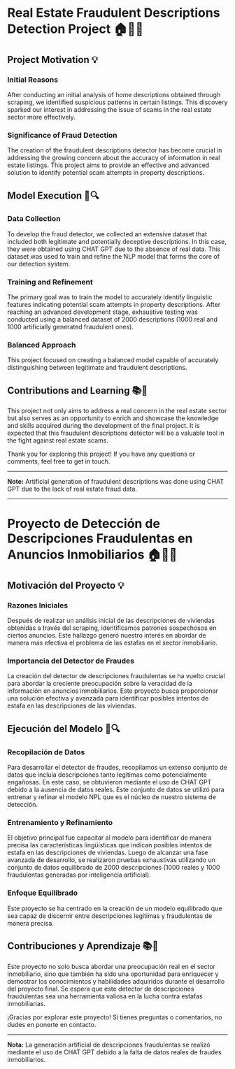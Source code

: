 # Real Estate Fraudulent Descriptions Detection Project 🏠🕵️‍♂️

## Project Motivation 💡

### Initial Reasons
After conducting an initial analysis of home descriptions obtained through scraping, we identified suspicious patterns in certain listings. This discovery sparked our interest in addressing the issue of scams in the real estate sector more effectively.

### Significance of Fraud Detection
The creation of the fraudulent descriptions detector has become crucial in addressing the growing concern about the accuracy of information in real estate listings. This project aims to provide an effective and advanced solution to identify potential scam attempts in property descriptions.

## Model Execution 🚀🔍

### Data Collection
To develop the fraud detector, we collected an extensive dataset that included both legitimate and potentially deceptive descriptions. In this case, they were obtained using CHAT GPT due to the absence of real data. This dataset was used to train and refine the NLP model that forms the core of our detection system.

### Training and Refinement
The primary goal was to train the model to accurately identify linguistic features indicating potential scam attempts in property descriptions. After reaching an advanced development stage, exhaustive testing was conducted using a balanced dataset of 2000 descriptions (1000 real and 1000 artificially generated fraudulent ones).

### Balanced Approach
This project focused on creating a balanced model capable of accurately distinguishing between legitimate and fraudulent descriptions.

## Contributions and Learning 📚🌟

This project not only aims to address a real concern in the real estate sector but also serves as an opportunity to enrich and showcase the knowledge and skills acquired during the development of the final project. It is expected that this fraudulent descriptions detector will be a valuable tool in the fight against real estate scams.

Thank you for exploring this project! If you have any questions or comments, feel free to get in touch.

---

**Note:** Artificial generation of fraudulent descriptions was done using CHAT GPT due to the lack of real estate fraud data.


-----------------------------------------------------------------------------------------------------------------------------------------

# Proyecto de Detección de Descripciones Fraudulentas en Anuncios Inmobiliarios 🏠🕵️‍♂️

## Motivación del Proyecto 💡

### Razones Iniciales
Después de realizar un análisis inicial de las descripciones de viviendas obtenidas a través del scraping, identificamos patrones sospechosos en ciertos anuncios. Este hallazgo generó nuestro interés en abordar de manera más efectiva el problema de las estafas en el sector inmobiliario.

### Importancia del Detector de Fraudes
La creación del detector de descripciones fraudulentas se ha vuelto crucial para abordar la creciente preocupación sobre la veracidad de la información en anuncios inmobiliarios. Este proyecto busca proporcionar una solución efectiva y avanzada para identificar posibles intentos de estafa en las descripciones de las viviendas.

## Ejecución del Modelo 🚀🔍

### Recopilación de Datos
Para desarrollar el detector de fraudes, recopilamos un extenso conjunto de datos que incluía descripciones tanto legítimas como potencialmente engañosas. En este caso, se obtuvieron mediante el uso de CHAT GPT debido a la ausencia de datos reales. Este conjunto de datos se utilizó para entrenar y refinar el modelo NPL que es el núcleo de nuestro sistema de detección.

### Entrenamiento y Refinamiento
El objetivo principal fue capacitar al modelo para identificar de manera precisa las características lingüísticas que indican posibles intentos de estafa en las descripciones de viviendas. Luego de alcanzar una fase avanzada de desarrollo, se realizaron pruebas exhaustivas utilizando un conjunto de datos equilibrado de 2000 descripciones (1000 reales y 1000 fraudulentas generadas por inteligencia artificial).

### Enfoque Equilibrado
Este proyecto se ha centrado en la creación de un modelo equilibrado que sea capaz de discernir entre descripciones legítimas y fraudulentas de manera precisa.

## Contribuciones y Aprendizaje 📚🌟

Este proyecto no solo busca abordar una preocupación real en el sector inmobiliario, sino que también ha sido una oportunidad para enriquecer y demostrar los conocimientos y habilidades adquiridos durante el desarrollo del proyecto final. Se espera que este detector de descripciones fraudulentas sea una herramienta valiosa en la lucha contra estafas inmobiliarias.

¡Gracias por explorar este proyecto! Si tienes preguntas o comentarios, no dudes en ponerte en contacto.

---

**Nota:** La generación artificial de descripciones fraudulentas se realizó mediante el uso de CHAT GPT debido a la falta de datos reales de fraudes inmobiliarios.
